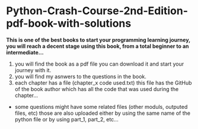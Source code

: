 # Python-Crash-Course-2nd-Edition-pdf-book-with-solutions
****This is one of the best books to start your programming learning journey, you will reach a decent stage using this book, from a total beginner to an intermediate...**** 

  1) you will find the book as a pdf file you can download it and start your journey with it.
  2) you will find my asnwers to the questions in the book.
  3) each chapter has a file (chapter_x code used.txt) this file has the GitHub of the book author which has all the code that was used during the chapter...
  
  * some questions might have some related files (other moduls, outputed files, etc) those are also uploaded either by using the same name of the python file or by using 
  part_1, part_2, etc...
  
